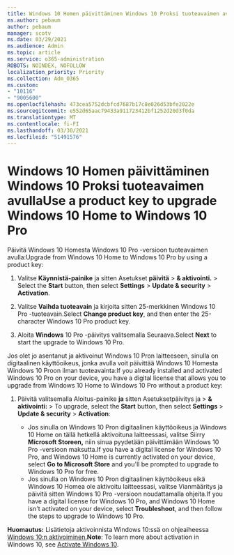 ```yaml
---
title: Windows 10 Homen päivittäminen Windows 10 Proksi tuoteavaimen avulla
ms.author: pebaum
author: pebaum
manager: scotv
ms.date: 03/29/2021
ms.audience: Admin
ms.topic: article
ms.service: o365-administration
ROBOTS: NOINDEX, NOFOLLOW
localization_priority: Priority
ms.collection: Adm_O365
ms.custom:
- "10116"
- "9005600"
ms.openlocfilehash: 473cea5752dcbfcd7687b17c8e026d53bfe2022e
ms.sourcegitcommit: e552d65aac79433a911723412bf1252d20d3f0da
ms.translationtype: MT
ms.contentlocale: fi-FI
ms.lasthandoff: 03/30/2021
ms.locfileid: "51491576"
---
```

# <a name="use-a-product-key-to-upgrade-windows-10-home-to-windows-10-pro"></a><span data-ttu-id="d131b-102">Windows 10 Homen päivittäminen Windows 10 Proksi tuoteavaimen avulla</span><span class="sxs-lookup"><span data-stu-id="d131b-102">Use a product key to upgrade Windows 10 Home to Windows 10 Pro</span></span>

<span data-ttu-id="d131b-103">Päivitä Windows 10 Homesta Windows 10 Pro -versioon tuoteavaimen avulla:</span><span class="sxs-lookup"><span data-stu-id="d131b-103">Upgrade from Windows 10 Home to Windows 10 Pro by using a product key:</span></span>

1. <span data-ttu-id="d131b-104">Valitse **Käynnistä-painike** ja sitten Asetukset **päivitä**  >  **& aktivointi.**  >  </span><span class="sxs-lookup"><span data-stu-id="d131b-104">Select the **Start** button, then select **Settings** > **Update & security** > **Activation**.</span></span>

1. <span data-ttu-id="d131b-105">Valitse **Vaihda tuoteavain** ja kirjoita sitten 25-merkkinen Windows 10 Pro -tuoteavain.</span><span class="sxs-lookup"><span data-stu-id="d131b-105">Select **Change product key**, and then enter the 25-character Windows 10 Pro product key.</span></span>

1. <span data-ttu-id="d131b-106">Aloita **Windows** 10 Pro -päivitys valitsemalla Seuraava.</span><span class="sxs-lookup"><span data-stu-id="d131b-106">Select **Next** to start the upgrade to Windows 10 Pro.</span></span>

<span data-ttu-id="d131b-107">Jos olet jo asentanut ja aktivoinut Windows 10 Pron laitteeseen, sinulla on digitaalinen käyttöoikeus, jonka avulla voit päivittää Windows 10 Homesta Windows 10 Proon ilman tuoteavainta:</span><span class="sxs-lookup"><span data-stu-id="d131b-107">If you already installed and activated Windows 10 Pro on your device, you have a digital license that allows you to upgrade from Windows 10 Home to Windows 10 Pro without a product key:</span></span>

1. <span data-ttu-id="d131b-108">Päivitä valitsemalla Aloitus-painike **ja** sitten Asetuksetpäivitys ja  >  **& aktivointi:**  >  </span><span class="sxs-lookup"><span data-stu-id="d131b-108">To upgrade, select the **Start** button, then select **Settings** > **Update & security** > **Activation**:</span></span>

    - <span data-ttu-id="d131b-109">Jos sinulla on Windows 10 Pron digitaalinen käyttöoikeus ja Windows 10 Home on tällä hetkellä aktivoituna laitteessasi, valitse Siirry **Microsoft Storeen,** niin sinua pyydetään päivittämään Windows 10 Pro -versioon maksutta.</span><span class="sxs-lookup"><span data-stu-id="d131b-109">If you have a digital license for Windows 10 Pro, and Windows 10 Home is currently activated on your device, select **Go to Microsoft Store** and you'll be prompted to upgrade to Windows 10 Pro for free.</span></span>
    - <span data-ttu-id="d131b-110">Jos sinulla on Windows 10 Pron digitaalinen käyttöoikeus eikä Windows 10 Homea ole aktivoitu laitteessasi, valitse Vianmääritys ja päivitä sitten Windows 10 Pro -versioon noudattamalla ohjeita.</span><span class="sxs-lookup"><span data-stu-id="d131b-110">If you have a digital license for Windows 10 Pro, and Windows 10 Home isn't activated on your device, select **Troubleshoot**, and then follow the steps to upgrade to Windows 10 Pro.</span></span>

<span data-ttu-id="d131b-111">**Huomautus:** Lisätietoja aktivoinnista Windows 10:ssä on ohjeaiheessa [Windows 10:n aktivoiminen.](https://support.microsoft.com/windows/activate-windows-10-c39005d4-95ee-b91e-b399-2820fda32227)</span><span class="sxs-lookup"><span data-stu-id="d131b-111">**Note**: To learn more about activation in Windows 10, see [Activate Windows 10](https://support.microsoft.com/windows/activate-windows-10-c39005d4-95ee-b91e-b399-2820fda32227).</span></span>
